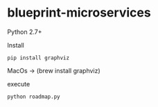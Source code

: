 # blueprint-microservices

Python 2.7+

Install
```
pip install graphviz
```

MacOs -> (brew install graphviz)

execute
```
python roadmap.py 
```